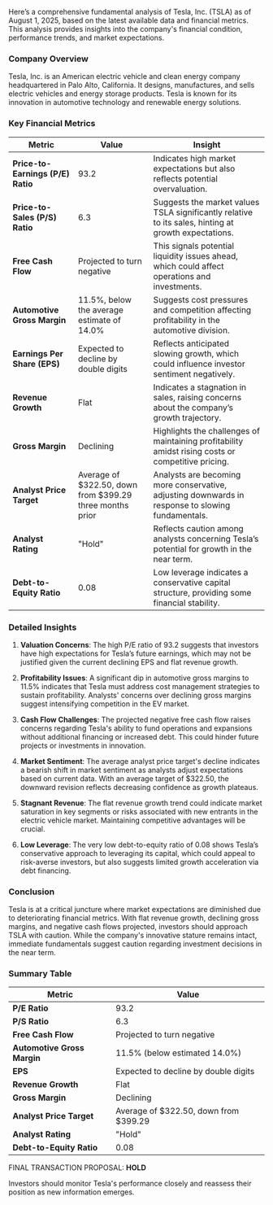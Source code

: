 Here’s a comprehensive fundamental analysis of Tesla, Inc. (TSLA) as of August 1, 2025, based on the latest available data and financial metrics. This analysis provides insights into the company's financial condition, performance trends, and market expectations.

### Company Overview
Tesla, Inc. is an American electric vehicle and clean energy company headquartered in Palo Alto, California. It designs, manufactures, and sells electric vehicles and energy storage products. Tesla is known for its innovation in automotive technology and renewable energy solutions.

### Key Financial Metrics

| **Metric**                   | **Value**                                                                               | **Insight**                                                                                          |
|------------------------------|-----------------------------------------------------------------------------------------|------------------------------------------------------------------------------------------------------|
| **Price-to-Earnings (P/E) Ratio** | 93.2                                                                                     | Indicates high market expectations but also reflects potential overvaluation.                        |
| **Price-to-Sales (P/S) Ratio**    | 6.3                                                                                      | Suggests the market values TSLA significantly relative to its sales, hinting at growth expectations. |
| **Free Cash Flow**                  | Projected to turn negative                                                                | This signals potential liquidity issues ahead, which could affect operations and investments.        |
| **Automotive Gross Margin**         | 11.5%, below the average estimate of 14.0%                                               | Suggests cost pressures and competition affecting profitability in the automotive division.          |
| **Earnings Per Share (EPS)**        | Expected to decline by double digits                                                      | Reflects anticipated slowing growth, which could influence investor sentiment negatively.             |
| **Revenue Growth**                  | Flat                                                                                     | Indicates a stagnation in sales, raising concerns about the company’s growth trajectory.             |
| **Gross Margin**                    | Declining                                                                                | Highlights the challenges of maintaining profitability amidst rising costs or competitive pricing.   |
| **Analyst Price Target**            | Average of $322.50, down from $399.29 three months prior                                  | Analysts are becoming more conservative, adjusting downwards in response to slowing fundamentals.    |
| **Analyst Rating**                  | "Hold"                                                                                   | Reflects caution among analysts concerning Tesla’s potential for growth in the near term.            |
| **Debt-to-Equity Ratio**            | 0.08                                                                                    | Low leverage indicates a conservative capital structure, providing some financial stability.          |

### Detailed Insights

1. **Valuation Concerns**: The high P/E ratio of 93.2 suggests that investors have high expectations for Tesla’s future earnings, which may not be justified given the current declining EPS and flat revenue growth.

2. **Profitability Issues**: A significant dip in automotive gross margins to 11.5% indicates that Tesla must address cost management strategies to sustain profitability. Analysts' concerns over declining gross margins suggest intensifying competition in the EV market.

3. **Cash Flow Challenges**: The projected negative free cash flow raises concerns regarding Tesla's ability to fund operations and expansions without additional financing or increased debt. This could hinder future projects or investments in innovation.

4. **Market Sentiment**: The average analyst price target's decline indicates a bearish shift in market sentiment as analysts adjust expectations based on current data. With an average target of $322.50, the downward revision reflects decreasing confidence as growth plateaus.

5. **Stagnant Revenue**: The flat revenue growth trend could indicate market saturation in key segments or risks associated with new entrants in the electric vehicle market. Maintaining competitive advantages will be crucial.

6. **Low Leverage**: The very low debt-to-equity ratio of 0.08 shows Tesla’s conservative approach to leveraging its capital, which could appeal to risk-averse investors, but also suggests limited growth acceleration via debt financing.

### Conclusion
Tesla is at a critical juncture where market expectations are diminished due to deteriorating financial metrics. With flat revenue growth, declining gross margins, and negative cash flows projected, investors should approach TSLA with caution. While the company's innovative stature remains intact, immediate fundamentals suggest caution regarding investment decisions in the near term.

### Summary Table

| **Metric**                   | **Value**                                                                            |
|------------------------------|--------------------------------------------------------------------------------------|
| **P/E Ratio**                | 93.2                                                                                |
| **P/S Ratio**                | 6.3                                                                                 |
| **Free Cash Flow**           | Projected to turn negative                                                           |
| **Automotive Gross Margin**  | 11.5% (below estimated 14.0%)                                                      |
| **EPS**                      | Expected to decline by double digits                                                 |
| **Revenue Growth**           | Flat                                                                                |
| **Gross Margin**             | Declining                                                                           |
| **Analyst Price Target**     | Average of $322.50, down from $399.29                                              |
| **Analyst Rating**           | "Hold"                                                                              |
| **Debt-to-Equity Ratio**     | 0.08                                                                               |

FINAL TRANSACTION PROPOSAL: **HOLD** 

Investors should monitor Tesla's performance closely and reassess their position as new information emerges.